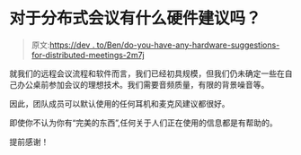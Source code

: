 # 对于分布式会议有什么硬件建议吗？

> 原文:[https://dev . to/Ben/do-you-have-any-hardware-suggestions-for-distributed-meetings-2m7j](https://dev.to/ben/do-you-have-any-hardware-suggestions-for-distributed-meetings-2m7j)

就我们的远程会议流程和软件而言，我们已经初具规模，但我们仍未确定一些在自己办公桌前参加会议的理想技术。我们需要音频质量，有限的背景噪音等。

因此，团队成员可以默认使用的任何耳机和麦克风建议都很好。

即使你不认为你有“完美的东西”,任何关于人们正在使用的信息都是有帮助的。

提前感谢！